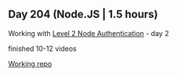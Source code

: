 ## Day 204 (Node.JS | 1.5 hours)

Working with [Level 2 Node Authentication](https://levelup.video/tutorials/level-2-node-authentication) - day 2

finished 10-12 videos

[Working repo](https://github.com/alexvyber/node-auth)
